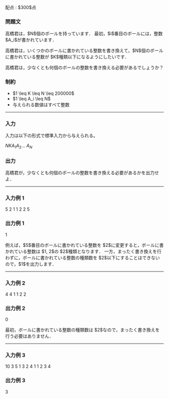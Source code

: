 
<div>

<span>

<span>

<p>
配点 : $300$点
</p>

<div>

<section>

### **問題文**

<p>
高橋君は，$N$個のボールを持っています．
最初，$i$番目のボールには，整数 $A_i$が書かれています．
</p>

<p>
高橋君は，いくつかのボールに書かれている整数を書き換えて，$N$個のボールに書かれている整数が $K$種類以下になるようにしたいです．
</p>

<p>
高橋君は，少なくとも何個のボールの整数を書き換える必要があるでしょうか？
</p>

</section>

</div>

<div>

<section>

### **制約**

<ul>

<li>
$1 \leq K \leq N \leq 200000$
</li>

<li>
$1 \leq A_i \leq N$
</li>

<li>
与えられる数値はすべて整数
</li>

</ul>

</section>

</div>

---

<div>

<div>

<section>

### **入力**

<p>
入力は以下の形式で標準入力から与えられる。
</p>

<div>

$N$$K$$A_1$$A_2$... $A_N$
</div>

</section>

</div>

<div>

<section>

### **出力**

<p>
高橋君が，少なくとも何個のボールの整数を書き換える必要があるかを出力せよ．
</p>

</section>

</div>

</div>

---

<div>

<section>

### **入力例 1**

<div>

5 2
1 1 2 2 5

</div>

</section>

</div>

<div>

<section>

### **出力例 1**

<div>

1

</div>

<p>
例えば，$5$番目のボールに書かれている整数を $2$に変更すると，ボールに書かれている整数は $1, 2$の $2$種類となります．
一方，まったく書き換えを行わずに，ボールに書かれている整数の種類数を $2$以下にすることはできないので，$1$を出力します．
</p>

</section>

</div>

---

<div>

<section>

### **入力例 2**

<div>

4 4
1 1 2 2

</div>

</section>

</div>

<div>

<section>

### **出力例 2**

<div>

0

</div>

<p>
最初，ボールに書かれている整数の種類数は $2$なので，まったく書き換えを行う必要はありません．
</p>

</section>

</div>

---

<div>

<section>

### **入力例 3**

<div>

10 3
5 1 3 2 4 1 1 2 3 4

</div>

</section>

</div>

<div>

<section>

### **出力例 3**

<div>

3

</div>

</section>

</div>

</span>

</span>

</div>
